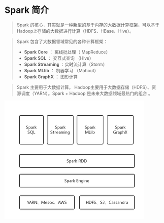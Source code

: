 # Spark 简介

> Spark 的核心，其实就是一种新型的基于内存的大数据计算框架，可以基于Hadoop上存储的大数据进行计算（HDFS、HBase、Hive）。

> Spark 包含了大数据领域常见的各种计算框架： 
>
> - **Spark Core** ： 离线批处理（ MapReduce）
> - **Spark SQL** ：  交互式查询 （Hive）
> - **Spark Streaming** ：实时流计算（Storm）
> - **Spark MLlib** ： 机器学习 （Mahout）
> - **Spark GraphX** ： 图形计算

> Spark 主要用于大数据计算， Hadoop主要用于大数据存储（HDFS）、资源调度（YARN）。Spark + Hadoop 是未来大数据领域最热门的组合 。

<img src="../static/images/Spark-Structure.jpg">

